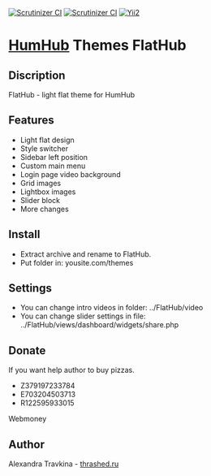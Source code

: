 [![Scrutinizer CI](https://scrutinizer-ci.com/g/Felli/humhub-themes-flathub/badges/quality-score.png?b=master)](https://scrutinizer-ci.com/g/Felli/humhub-themes-flathub/)
[![Scrutinizer CI](https://scrutinizer-ci.com/g/Felli/humhub-themes-flathub/badges/build.png?b=master)](https://scrutinizer-ci.com/g/Felli/humhub-themes-flathub/)
[![Yii2](https://img.shields.io/badge/Powered_by-Yii_Framework-green.svg?style=flat)](http://www.yiiframework.com/)
#  [HumHub](https://github.com/humhub/humhub) Themes FlatHub

## Discription
FlatHub - light flat theme for HumHub

## Features
- Light flat design
- Style switcher
- Sidebar left position
- Custom main menu
- Login page video background
- Grid images
- Lightbox images
- Slider block
- More changes

## Install
- Extract archive and rename to FlatHub.
- Put folder in: yousite.com/themes

## Settings
- You can change intro videos in folder: ../FlatHub/video
- You can change slider settings in file: ../FlatHub/views/dashboard/widgets/share.php

## Donate
If you want help author to buy pizzas.
- Z379197233784
- E703204503713
- R122595933015

Webmoney

## Author
Alexandra Travkina - [thrashed.ru](http://thrashed.ru)
